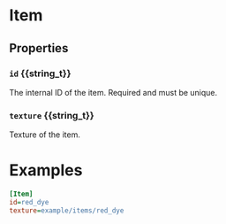 # Item

## Properties
### `id` {{string_t}}
The internal ID of the item. 
Required and must be unique.

### `texture` {{string_t}}
Texture of the item.

# Examples
```ini
[Item]
id=red_dye
texture=example/items/red_dye
```